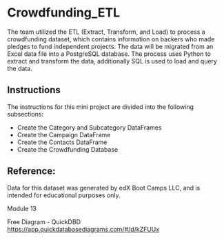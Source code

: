 # Crowdfunding_ETL
The team utilized the ETL (Extract, Transform, and Load) to process a crowdfunding dataset, which contains information on backers who made pledges to fund independent projects. The data will be migrated from an Excel data file into a PostgreSQL database. The  process uses Python to extract and transform the data, additionally SQL is used to load and query the data.


## Instructions
The instructions for this mini project are divided into the following subsections:

- Create the Category and Subcategory DataFrames
- Create the Campaign DataFrame
- Create the Contacts DataFrame
- Create the Crowdfunding Database

## Reference:
Data for this dataset was generated by edX Boot Camps LLC, and is intended for educational purposes only.

Module 13

Free Diagram - QuickDBD https://app.quickdatabasediagrams.com/#/d/kZFUUx